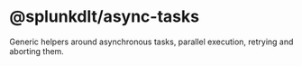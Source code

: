 # @splunkdlt/async-tasks

Generic helpers around asynchronous tasks, parallel execution, retrying and aborting them.
